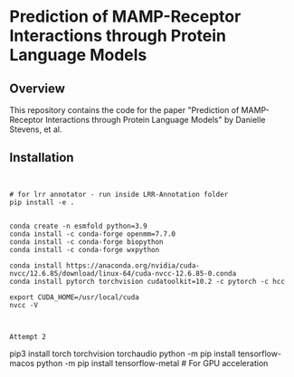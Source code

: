 # Prediction of MAMP-Receptor Interactions through Protein Language Models

## Overview

This repository contains the code for the paper "Prediction of MAMP-Receptor Interactions through Protein Language Models" by Danielle Stevens, et al.

## Installation

```


# for lrr annotator - run inside LRR-Annotation folder
pip install -e .   


conda create -n esmfold python=3.9
conda install -c conda-forge openmm=7.7.0
conda install -c conda-forge biopython
conda install -c conda-forge wxpython

conda install https://anaconda.org/nvidia/cuda-nvcc/12.6.85/download/linux-64/cuda-nvcc-12.6.85-0.conda
conda install pytorch torchvision cudatoolkit=10.2 -c pytorch -c hcc

export CUDA_HOME=/usr/local/cuda
nvcc -V



Attempt 2
```
pip3 install torch torchvision torchaudio
python -m pip install tensorflow-macos
python -m pip install tensorflow-metal  # For GPU acceleration
```